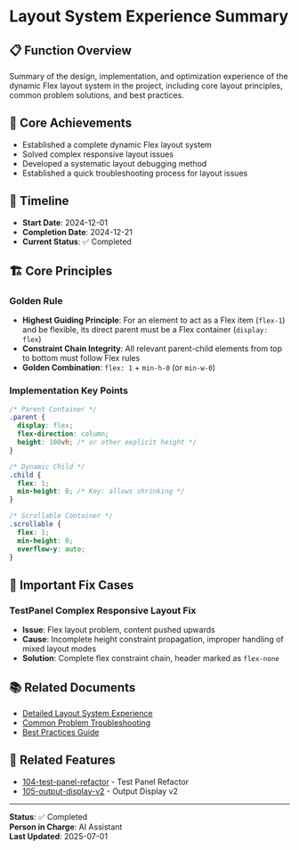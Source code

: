 # Layout System Experience Summary

## 📋 Function Overview

Summary of the design, implementation, and optimization experience of the dynamic Flex layout system in the project, including core layout principles, common problem solutions, and best practices.

## 🎯 Core Achievements

- Established a complete dynamic Flex layout system
- Solved complex responsive layout issues
- Developed a systematic layout debugging method
- Established a quick troubleshooting process for layout issues

## 📅 Timeline

- **Start Date**: 2024-12-01
- **Completion Date**: 2024-12-21
- **Current Status**: ✅ Completed

## 🏗️ Core Principles

### Golden Rule
- **Highest Guiding Principle**: For an element to act as a Flex item (`flex-1`) and be flexible, its direct parent must be a Flex container (`display: flex`)
- **Constraint Chain Integrity**: All relevant parent-child elements from top to bottom must follow Flex rules
- **Golden Combination**: `flex: 1` + `min-h-0` (or `min-w-0`)

### Implementation Key Points
```css
/* Parent Container */
.parent {
  display: flex;
  flex-direction: column;
  height: 100vh; /* or other explicit height */
}

/* Dynamic Child */
.child {
  flex: 1;
  min-height: 0; /* Key: allows shrinking */
}

/* Scrollable Container */
.scrollable {
  flex: 1;
  min-height: 0;
  overflow-y: auto;
}
```

## 🔧 Important Fix Cases

### TestPanel Complex Responsive Layout Fix
- **Issue**: Flex layout problem, content pushed upwards
- **Cause**: Incomplete height constraint propagation, improper handling of mixed layout modes
- **Solution**: Complete flex constraint chain, header marked as `flex-none`

## 📚 Related Documents

- [Detailed Layout System Experience](./experience.md)
- [Common Problem Troubleshooting](./troubleshooting.md)
- [Best Practices Guide](./best-practices.md)

## 🔗 Related Features

- [104-test-panel-refactor](../104-test-panel-refactor/) - Test Panel Refactor
- [105-output-display-v2](../105-output-display-v2/) - Output Display v2

---

**Status**: ✅ Completed  
**Person in Charge**: AI Assistant  
**Last Updated**: 2025-07-01